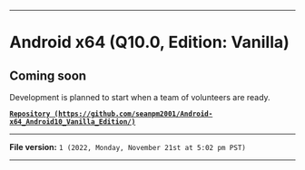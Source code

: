 
***

# Android x64 (Q10.0, Edition: Vanilla)

## Coming soon

Development is planned to start when a team of volunteers are ready.

**[`Repository (https://github.com/seanpm2001/Android-x64_Android10_Vanilla_Edition/)`](https://github.com/seanpm2001/Android-x64_Android10_Vanilla_Edition/)**

***

**File version:** `1 (2022, Monday, November 21st at 5:02 pm PST)`

***
